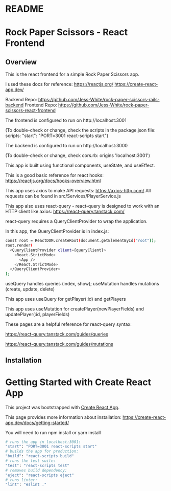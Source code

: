 # README

# Rock Paper Scissors - React Frontend

## Overview

This is the react frontend for a simple Rock Paper Scissors app. 

I used these docs for reference:
https://reactjs.org/
https://create-react-app.dev/

Backend Repo: 
https://github.com/Jess-White/rock-paper-scissors-rails-backend
Frontend Repo:
https://github.com/Jess-White/rock-paper-scissors-react-frontend

The frontend is configured to run on http://localhost:3001

(To double-check or change, check the scripts in the package.json file: scripts: "start": "PORT=3001 react-scripts start")

The backend is configured to run on http://localhost:3000

(To double-check or change, check cors.rb: origins 'localhost:3001')

This app is built using functional components, useState, and useEffect.

This is a good basic reference for react hooks:
https://reactjs.org/docs/hooks-overview.html

This app uses axios to make API requests:
https://axios-http.com/
All requests can be found in src/Services/PlayerService.js

This app also uses react-query - react-query is designed to work with an HTTP client like axios: https://react-query.tanstack.com/

react-query requires a QueryClientProvider to wrap the application. 

In this app, the QueryClientProvider is in index.js:

```bash
const root = ReactDOM.createRoot(document.getElementById("root"));
root.render(
  <QueryClientProvider client={queryClient}>
    <React.StrictMode>
      <App />
    </React.StrictMode>
  </QueryClientProvider>
);

```

useQuery handles queries (index, show); useMutation handles mutations (create, update, delete)

This app uses useQuery for getPlayer(:id) and getPlayers

This app uses useMutation for createPlayer(newPlayerFields) and updatePlayer(:id, playerFields)

These pages are a helpful reference for react-query syntax:

https://react-query.tanstack.com/guides/queries

https://react-query.tanstack.com/guides/mutations

## Installation

# Getting Started with Create React App

This project was bootstrapped with [Create React App](https://github.com/facebook/create-react-app).

This page provides more information about installation:
https://create-react-app.dev/docs/getting-started/

You will need to run npm install or yarn install

```bash
# runs the app in localhost:3001:
"start": "PORT=3001 react-scripts start"
# builds the app for production:
"build": "react-scripts build"
# runs the test suite:
"test": "react-scripts test"
# removes build dependency:
"eject": "react-scripts eject"
# runs linter:
"lint": "eslint ."
```
